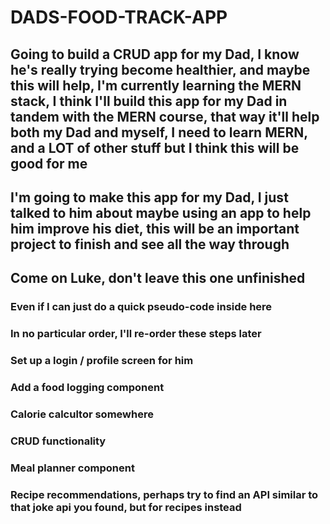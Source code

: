 # DADS-FOOD-TRACK-APP

## Going to build a CRUD app for my Dad, I know he's really trying become healthier, and maybe this will help, I'm currently learning the MERN stack, I think I'll build this app for my Dad in tandem with the MERN course, that way it'll help both my Dad and myself, I need to learn MERN, and a LOT of other stuff but I think this will be good for me

##

## I'm going to make this app for my Dad, I just talked to him about maybe using an app to help him improve his diet, this will be an important project to finish and see all the way through

## Come on Luke, don't leave this one unfinished

### Even if I can just do a quick pseudo-code inside here

### In no particular order, I'll re-order these steps later

### Set up a login / profile screen for him

### Add a food logging component

### Calorie calcultor somewhere

### CRUD functionality

### Meal planner component

### Recipe recommendations, perhaps try to find an API similar to that joke api you found, but for recipes instead
